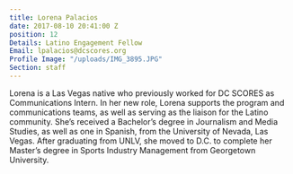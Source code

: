 ```yaml
---
title: Lorena Palacios
date: 2017-08-10 20:41:00 Z
position: 12
Details: Latino Engagement Fellow
Email: lpalacios@dcscores.org
Profile Image: "/uploads/IMG_3895.JPG"
Section: staff
---
```


Lorena is a Las Vegas native who previously worked for DC SCORES as Communications Intern. In her new role, Lorena supports the program and communications teams, as well as serving as the liaison for the Latino community. She’s received a Bachelor’s degree in Journalism and Media Studies, as well as one in Spanish, from the University of Nevada, Las Vegas. After graduating from UNLV, she moved to D.C. to complete her Master’s degree in Sports Industry Management from Georgetown University.